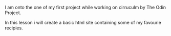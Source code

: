 I am onto the one of my first project while working on cirruculm by The Odin Project.

In this lesson i will create a basic html site containing some of my favourie recipies. 